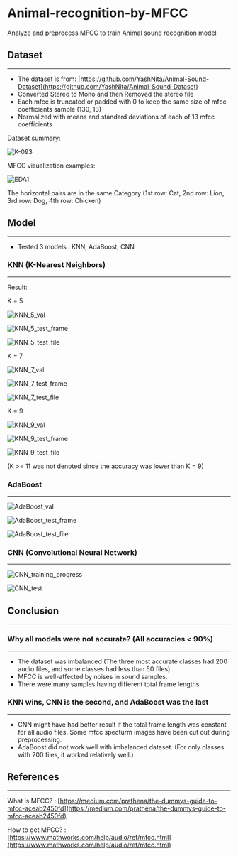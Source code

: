 # Animal-recognition-by-MFCC

Analyze and preprocess MFCC to train Animal sound recognition model

## Dataset
___
* The dataset is from: [https://github.com/YashNita/Animal-Sound-Dataset](https://github.com/YashNita/Animal-Sound-Dataset)
* Converted Stereo to Mono and then Removed the stereo file
* Each mfcc is truncated or padded with 0 to keep the same size of mfcc coefficients sample (130, 13)
* Normalized with means and standard deviations of each of 13 mfcc coefficients

Dataset summary:

![K-093](https://github.com/jy-canucks1/Animal-recognition-by-MFCC/assets/84373345/3ea98d49-24d7-4f5f-b32a-eb2c9f89f44c)

MFCC visualization examples:

![EDA1](https://github.com/jy-canucks1/Animal-recognition-by-MFCC/assets/84373345/fb3f6ae1-d145-4f18-99bb-5a34b158d07e)

The horizontal pairs are in the same Category (1st row: Cat, 2nd row: Lion, 3rd row: Dog, 4th row: Chicken)


## Model
___

* Tested 3 models : KNN, AdaBoost, CNN
### KNN (K-Nearest Neighbors)
___

Result:

K = 5

![KNN_5_val](https://github.com/jy-canucks1/Animal-recognition-by-MFCC/assets/84373345/58ff7632-dcc9-4114-8b82-6b7383c9754b)

![KNN_5_test_frame](https://github.com/jy-canucks1/Animal-recognition-by-MFCC/assets/84373345/95f67087-2c19-4176-8b14-6aab518d1253)

![KNN_5_test_file](https://github.com/jy-canucks1/Animal-recognition-by-MFCC/assets/84373345/6e921082-c86e-4aee-a9a0-e9698be4ee3a)

K = 7

![KNN_7_val](https://github.com/jy-canucks1/Animal-recognition-by-MFCC/assets/84373345/273a8506-9688-48df-9a44-1e51ab2826d3)

![KNN_7_test_frame](https://github.com/jy-canucks1/Animal-recognition-by-MFCC/assets/84373345/fb6b9b6a-f1e6-4f0e-bf37-a45424cdaa9a)

![KNN_7_test_file](https://github.com/jy-canucks1/Animal-recognition-by-MFCC/assets/84373345/1efa87fb-37ce-4d73-91b7-22f6bba0deff)

K = 9

![KNN_9_val](https://github.com/jy-canucks1/Animal-recognition-by-MFCC/assets/84373345/55e500e8-2bda-4735-9314-e628e03bafa2)

![KNN_9_test_frame](https://github.com/jy-canucks1/Animal-recognition-by-MFCC/assets/84373345/dc47cb43-83bc-4f6c-88e5-d3d1fe2c8c3e)

![KNN_9_test_file](https://github.com/jy-canucks1/Animal-recognition-by-MFCC/assets/84373345/1a6bdb6f-529f-4468-99f1-fc8fb8af5813)

(K >= 11 was not denoted since the accuracy was lower than K = 9)

### AdaBoost
___

![AdaBoost_val](https://github.com/jy-canucks1/Animal-recognition-by-MFCC/assets/84373345/cc7187e9-616c-4e27-b0bf-14e8734682b6)

![AdaBoost_test_frame](https://github.com/jy-canucks1/Animal-recognition-by-MFCC/assets/84373345/66dae590-d370-4f6c-955b-9b2360a1f09f)

![AdaBoost_test_file](https://github.com/jy-canucks1/Animal-recognition-by-MFCC/assets/84373345/4324e88d-3bc8-4c7d-89ac-94ecadd31849)


### CNN (Convolutional Neural Network)
___

![CNN_training_progress](https://github.com/jy-canucks1/Animal-recognition-by-MFCC/assets/84373345/5e38d246-0e6e-464a-a1de-27b00616cea2)

![CNN_test](https://github.com/jy-canucks1/Animal-recognition-by-MFCC/assets/84373345/29c4e498-81a4-45f0-9eb7-f0401b5bfe9f)


## Conclusion
___

### Why all models were not accurate? (All accuracies < 90%)
___

* The dataset was imbalanced (The three most accurate classes had 200 audio files, and some classes had less than 50 files)
* MFCC is well-affected by noises in sound samples.
* There were many samples having different total frame lengths

### KNN wins, CNN is the second, and AdaBoost was the last
___

* CNN might have had better result if the total frame length was constant for all audio files. Some mfcc specturm images have been cut out during preprocessing.
* AdaBoost did not work well with imbalanced dataset. (For only classes with 200 files, it worked relatively well.)

## References
___

What is MFCC? : [https://medium.com/prathena/the-dummys-guide-to-mfcc-aceab2450fd](https://medium.com/prathena/the-dummys-guide-to-mfcc-aceab2450fd)

How to get MFCC? : [https://www.mathworks.com/help/audio/ref/mfcc.html](https://www.mathworks.com/help/audio/ref/mfcc.html)
